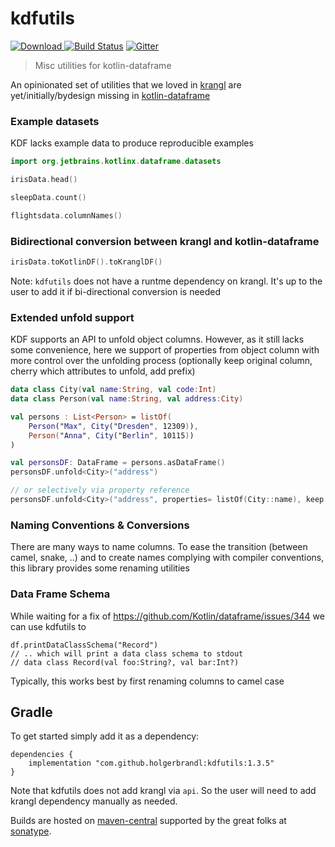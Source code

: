 # kdfutils


[ ![Download](https://img.shields.io/badge/Maven%20Central-1.3.5-orange) ](https://mvnrepository.com/artifact/com.github.holgerbrandl/kdutils)  [![Build Status](https://github.com/holgerbrandl/kdutils/workflows/build/badge.svg)](https://github.com/holgerbrandl/kdutils/actions?query=workflow%3Abuild) [![Gitter](https://badges.gitter.im/holgerbrandl/kdutils.svg)](https://gitter.im/holgerbrandl/kdutils?utm_source=badge&utm_medium=badge&utm_campaign=pr-badge)



> Misc utilities for kotlin-dataframe

An opinionated set of utilities that we loved in [krangl](https://github.com/holgerbrandl/krangl) are yet/initially/bydesign missing in [kotlin-dataframe](https://github.com/Kotlin/dataframe)


### Example datasets 

KDF lacks example data to produce reproducible examples

```kotlin
import org.jetbrains.kotlinx.dataframe.datasets

irisData.head()

sleepData.count()

flightsdata.columnNames()
```

### Bidirectional conversion between krangl and kotlin-dataframe

```kotlin
irisData.toKotlinDF().toKranglDF()
```
Note: `kdfutils` does not have a runtme dependency on krangl. It's up to the user to add it if bi-directional conversion is needed

### Extended unfold support

KDF supports an API to unfold  object columns. However, as it still lacks some convenience, here we support of properties from object column with more control over the unfolding process (optionally keep original column, cherry which attributes to unfold, add prefix)
```kotlin
data class City(val name:String, val code:Int)
data class Person(val name:String, val address:City)

val persons : List<Person> = listOf(
    Person("Max", City("Dresden", 12309)),
    Person("Anna", City("Berlin", 10115))
)

val personsDF: DataFrame = persons.asDataFrame()
personsDF.unfold<City>("address") 

// or selectively via property reference
personsDF.unfold<City>("address", properties= listOf(City::name), keep = true, addPrefix = true ) 
```

### Naming Conventions & Conversions

There are many ways to name columns. To ease the transition (between camel, snake, ..) and to create names complying with compiler conventions, this library provides some renaming utilities

### Data Frame Schema

While waiting for a fix of https://github.com/Kotlin/dataframe/issues/344 we can use kdfutils to 
```
df.printDataClassSchema("Record")
// .. which will print a data class schema to stdout
// data class Record(val foo:String?, val bar:Int?) 
```
Typically, this works best by first renaming columns to camel case


## Gradle

To get started simply add it as a dependency:
```
dependencies {
    implementation "com.github.holgerbrandl:kdfutils:1.3.5"
}
```
Note that kdfutils does not add krangl via `api`. So the user will need to add krangl dependency manually as needed.

Builds are hosted on [maven-central](https://search.maven.org/search?q=a:kdfutils) supported by the great folks at [sonatype](https://www.sonatype.com/).